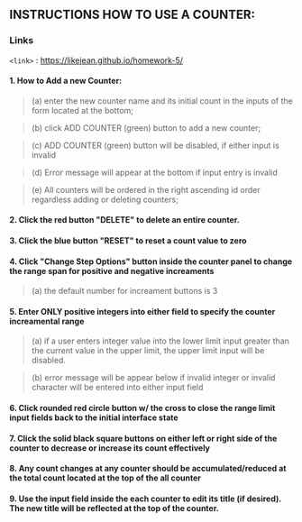 ## INSTRUCTIONS HOW TO USE A COUNTER:

### Links

`<link>` : <https://likejean.github.io/homework-5/>


#### 1. How to Add a new Counter: 
> (a) enter the new counter name and its initial count in the inputs of the form located at the bottom;

> (b) click ADD COUNTER (green) button to add a new counter;

> (c) ADD COUNTER (green) button will be disabled, if either input is invalid 

> (d) Error message will appear at the bottom if input entry is invalid 

> (e) All counters will be ordered in the right ascending id order regardless adding or deleting counters;

#### 2. Click the red button "DELETE" to delete an entire counter.

#### 3. Click the blue button "RESET" to reset a count value to zero

#### 4. Click "Change Step Options" button inside the counter panel to change the range span for positive and negative increaments 

> (a) the default number for increament buttons is 3

#### 5. Enter ONLY positive integers into either field to specify the counter increamental range 
> (a) if a user enters integer value into the lower limit input greater than the current value in the upper limit, the upper limit input will be disabled. 

> (b) error message will be appear below if invalid integer or invalid character will be entered into either input field

#### 6. Click rounded red circle button w/ the cross to close the range limit input fields back to the initial interface state

#### 7. Click the solid black square buttons on either left or right side of the counter to decrease or increase its count effectively

#### 8. Any count changes at any counter should be accumulated/reduced at the total count located at the top of the all counter

#### 9. Use the input field inside the each counter to edit its title (if desired). The new title will be reflected at the top of the counter.


